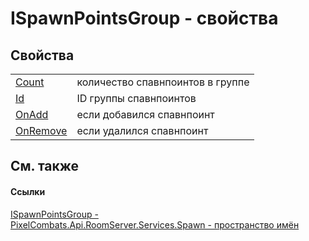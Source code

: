 # ISpawnPointsGroup - свойства




## Свойства
<table>
<tr>
<td><a href="a091dbf6-517c-b077-1e8e-730986db6e0c">Count</a></td>
<td>количество спавнпоинтов в группе</td></tr>
<tr>
<td><a href="7933517c-533c-1df8-e034-752d25ed7d18">Id</a></td>
<td>ID группы спавнпоинтов</td></tr>
<tr>
<td><a href="80fef076-6063-eafb-494b-1d1be6c9283d">OnAdd</a></td>
<td>если добавился спавнпоинт</td></tr>
<tr>
<td><a href="dc4f0a3e-18cb-179c-d4f4-04f3ee4f427c">OnRemove</a></td>
<td>если удалился спавнпоинт</td></tr>
</table>

## См. также


#### Ссылки
<a href="026709df-d5c6-d2ed-d995-84e15522be5c">ISpawnPointsGroup - </a>  
<a href="0971793b-47eb-58b2-d7a8-6c570042d7d9">PixelCombats.Api.RoomServer.Services.Spawn - пространство имён</a>  
